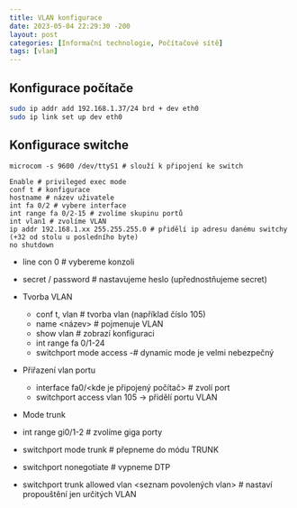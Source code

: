 ```yaml
---
title: VLAN konfigurace
date: 2023-05-04 22:29:30 -200
layout: post
categories: [Informační technologie, Počítačové sítě]
tags: [vlan]
---
```


## Konfigurace počítače

```bash
sudo ip addr add 192.168.1.37/24 brd + dev eth0
sudo ip link set up dev eth0
```

## Konfigurace switche

```
microcom -s 9600 /dev/ttyS1 # slouží k připojení ke switch

Enable # privileged exec mode
conf t # konfigurace
hostname # název uživatele
int fa 0/2 # vybere interface
int range fa 0/2-15 # zvolíme skupinu portů
int vlan1 # zvolíme VLAN
ip addr 192.168.1.xx 255.255.255.0 # přidělí ip adresu danému switchy (+32 od stolu u posledního byte)
no shutdown
```

- line con 0 # vybereme konzoli
- secret / password # nastavujeme heslo (upřednostňujeme secret)
- Tvorba VLAN
  - conf t, vlan <jakekoliv cislo> # tvorba vlan (například číslo 105)
  - name <název> # pojmenuje VLAN
  - show vlan # zobrazí konfiguraci
  - int range fa 0/1-24
  - switchport mode access -# dynamic mode je velmi nebezpečný
- Přiřazení vlan portu

  - interface fa0/<kde je připojený počítač> # zvolí port
  - switchport access vlan 105 -> přidělí portu VLAN

- Mode trunk
- int range gi0/1-2 # zvolíme giga porty
- switchport mode trunk # přepneme do módu TRUNK
- switchport nonegotiate # vypneme DTP
- switchport trunk allowed vlan <seznam povolených vlan> # nastaví propouštění jen určitých VLAN
